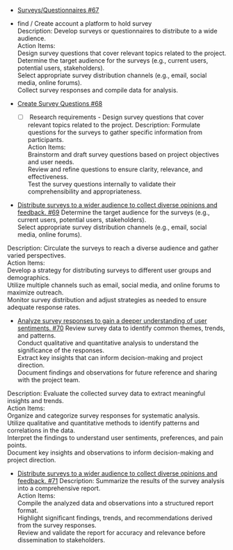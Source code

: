 -   [Surveys/Questionnaires #67](https://github.com/byui-cse397/2024WinCSE490PCP/issues/67)
-   find / Create account a platform to hold survey\
Description: Develop surveys or questionnaires to distribute to a wide audience.\
Action Items:\
Design survey questions that cover relevant topics related to the project.\
Determine the target audience for the surveys (e.g., current users, potential users, stakeholders).\
Select appropriate survey distribution channels (e.g., email, social media, online forums).\
Collect survey responses and compile data for analysis.


-   [Create Survey Questions #68](https://github.com/byui-cse397/2024WinCSE490PCP/issues/68)
    -   [ ]  Research requirements - Design survey questions that cover relevant topics related to the project.
             Description: Formulate questions for the surveys to gather specific information from participants.\
Action Items:\
Brainstorm and draft survey questions based on project objectives and user needs.\
Review and refine questions to ensure clarity, relevance, and effectiveness.\
Test the survey questions internally to validate their comprehensibility and appropriateness.

-   [Distribute surveys to a wider audience to collect diverse opinions and feedback. #69](https://github.com/byui-cse397/2024WinCSE490PCP/issues/69)
Determine the target audience for the surveys (e.g., current users, potential users, stakeholders).\
Select appropriate survey distribution channels (e.g., email, social media, online forums).

Description: Circulate the surveys to reach a diverse audience and gather varied perspectives.\
Action Items:\
Develop a strategy for distributing surveys to different user groups and demographics.\
Utilize multiple channels such as email, social media, and online forums to maximize outreach.\
Monitor survey distribution and adjust strategies as needed to ensure adequate response rates.

-   [Analyze survey responses to gain a deeper understanding of user sentiments. #70](https://github.com/byui-cse397/2024WinCSE490PCP/issues/70)
Review survey data to identify common themes, trends, and patterns.\
Conduct qualitative and quantitative analysis to understand the significance of the responses.\
Extract key insights that can inform decision-making and project direction.\
Document findings and observations for future reference and sharing with the project team.

Description: Evaluate the collected survey data to extract meaningful insights and trends.\
Action Items:\
Organize and categorize survey responses for systematic analysis.\
Utilize qualitative and quantitative methods to identify patterns and correlations in the data.\
Interpret the findings to understand user sentiments, preferences, and pain points.\
Document key insights and observations to inform decision-making and project direction.

-   [Distribute surveys to a wider audience to collect diverse opinions and feedback. #71](https://github.com/byui-cse397/2024WinCSE490PCP/issues/71)
Description: Summarize the results of the survey analysis into a comprehensive report.\
Action Items:\
Compile the analyzed data and observations into a structured report format.\
Highlight significant findings, trends, and recommendations derived from the survey responses.\
Review and validate the report for accuracy and relevance before dissemination to stakeholders.